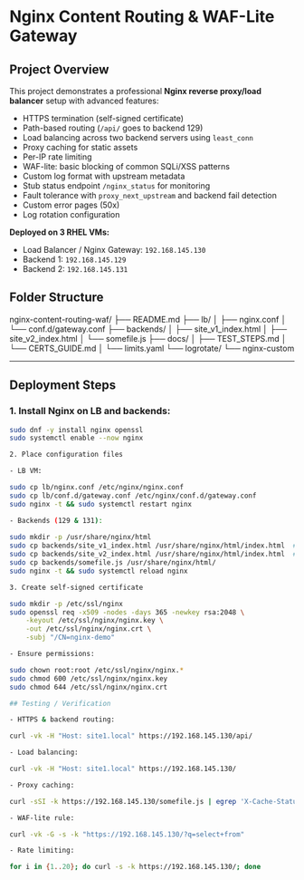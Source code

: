 # Nginx Content Routing & WAF-Lite Gateway 

## Project Overview

This project demonstrates a professional **Nginx reverse proxy/load balancer** setup with advanced features:
 
- HTTPS termination (self-signed certificate)
- Path-based routing (`/api/` goes to backend 129)
- Load balancing across two backend servers using `least_conn`
- Proxy caching for static assets
- Per-IP rate limiting
- WAF-lite: basic blocking of common SQLi/XSS patterns
- Custom log format with upstream metadata
- Stub status endpoint `/nginx_status` for monitoring
- Fault tolerance with `proxy_next_upstream` and backend fail detection
- Custom error pages (50x)
- Log rotation configuration

**Deployed on 3 RHEL VMs:**
- Load Balancer / Nginx Gateway: `192.168.145.130`  
- Backend 1: `192.168.145.129`  
- Backend 2: `192.168.145.131` 

## Folder Structure

nginx-content-routing-waf/
├── README.md
├── lb/
│ ├── nginx.conf
│ └── conf.d/gateway.conf
├── backends/
│ ├── site_v1_index.html
│ ├── site_v2_index.html
│ └── somefile.js
├── docs/
│ ├── TEST_STEPS.md
│ └── CERTS_GUIDE.md
│ └── limits.yaml
└── logrotate/
└── nginx-custom


---

## Deployment Steps

### 1. Install Nginx on LB and backends:

```bash
sudo dnf -y install nginx openssl
sudo systemctl enable --now nginx

2. Place configuration files

- LB VM:

sudo cp lb/nginx.conf /etc/nginx/nginx.conf
sudo cp lb/conf.d/gateway.conf /etc/nginx/conf.d/gateway.conf
sudo nginx -t && sudo systemctl restart nginx

- Backends (129 & 131):
 
sudo mkdir -p /usr/share/nginx/html
sudo cp backends/site_v1_index.html /usr/share/nginx/html/index.html  # backend 129
sudo cp backends/site_v2_index.html /usr/share/nginx/html/index.html  # backend 131
sudo cp backends/somefile.js /usr/share/nginx/html/
sudo nginx -t && sudo systemctl reload nginx

3. Create self-signed certificate

sudo mkdir -p /etc/ssl/nginx
sudo openssl req -x509 -nodes -days 365 -newkey rsa:2048 \
    -keyout /etc/ssl/nginx/nginx.key \
    -out /etc/ssl/nginx/nginx.crt \
    -subj "/CN=nginx-demo"

- Ensure permissions:

sudo chown root:root /etc/ssl/nginx/nginx.*
sudo chmod 600 /etc/ssl/nginx/nginx.key
sudo chmod 644 /etc/ssl/nginx/nginx.crt

## Testing / Verification

- HTTPS & backend routing:

curl -vk -H "Host: site1.local" https://192.168.145.130/api/

- Load balancing:

curl -vk -H "Host: site1.local" https://192.168.145.130/

- Proxy caching:

curl -sSI -k https://192.168.145.130/somefile.js | egrep 'X-Cache-Status|HTTP/'

- WAF-lite rule:

curl -vk -G -s -k "https://192.168.145.130/?q=select+from"

- Rate limiting: 

for i in {1..20}; do curl -s -k https://192.168.145.130/; done
